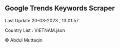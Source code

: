 

## Google Trends Keywords Scraper 
 
Last Update 20-03-2023 , 13:01:57

Country List :
VIETNAM.json



© Abdul Muttaqin 
